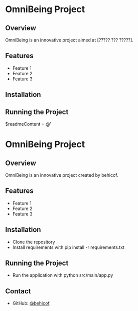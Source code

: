 # OmniBeing Project

## Overview
OmniBeing is an innovative project aimed at [????? ??? ?????].

## Features
- Feature 1
- Feature 2
- Feature 3

## Installation


## Running the Project
$readmeContent = @'
# OmniBeing Project

## Overview
OmniBeing is an innovative project created by behicof.

## Features
- Feature 1
- Feature 2
- Feature 3

## Installation
- Clone the repository
- Install requirements with pip install -r requirements.txt

## Running the Project
- Run the application with python src/main/app.py

## Contact
- GitHub: [@behicof](https://github.com/behicof)
